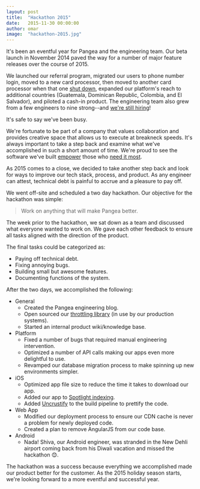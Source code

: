 ```yaml
---
layout: post
title:  "Hackathon 2015"
date:   2015-11-30 00:00:00
author: omar
image:  "hackathon-2015.jpg"
---
```

It's been an eventful year for Pangea and the engineering team. Our beta launch in November 2014 paved the way for a number of major feature releases over the course of 2015. 

We launched our referral program, migrated our users to phone number login, moved to a new card processor, then moved to another card processor when that one [shut down](http://blog.balancedpayments.com/shutting-down/), expanded our platform's reach to additional countries (Guatemala, Dominican Republic, Colombia, and El Salvador), and piloted a cash-in product. The engineering team also grew from a few engineers to nine strong--and [we're still hiring](http://careers.stackoverflow.com/company/pangea-universal-holdings)! 

It's safe to say we've been busy.

We're fortunate to be part of a company that values collaboration and provides creative space that allows us to execute at breakneck speeds. It's always important to take a step back and examine what we've accomplished in such a short amount of time. We're proud to see the software we've built [empower](http://blog.gopangea.com/thanks-to-pangea-juan-mena-no-longer-has-to-stress) those who [need it most](http://www.theguardian.com/global-development/2014/aug/18/global-remittance-industry-choking-billions-developing-world).

As 2015 comes to a close, we decided to take another step back and look for ways to improve our tech stack, process, and product. As any engineer can attest, technical debt is painful to accrue and a pleasure to pay off.

We went off-site and scheduled a two day hackathon. Our objective for the hackathon was simple:

> Work on anything that will make Pangea better.

The week prior to the hackathon, we sat down as a team and discussed what everyone wanted to work on. We gave each other feedback to ensure all tasks aligned with the direction of the product.

The final tasks could be categorized as:

- Paying off technical debt.
- Fixing annoying bugs.
- Building small but awesome features.
- Documenting functions of the system.

After the two days, we accomplished the following:

- General
    - Created the Pangea engineering blog.
    - Open sourced our [throttling library](https://github.com/gopangea/BrakePedal) (in use by our production systems).
    - Started an internal product wiki/knowledge base.
- Platform
    - Fixed a number of bugs that required manual engineering intervention.
    - Optimized a number of API calls making our apps even more delightful to use.
    - Revamped our database migration process to make spinning up new environments simpler.
- iOS
    - Optimized app file size to reduce the time it takes to download our app.
    - Added our app to [Spotlight indexing](https://developer.apple.com/library/prerelease/ios/documentation/General/Conceptual/AppSearch/).
    - Added [Uncrustify](https://github.com/bengardner/uncrustify) to the build pipeline to prettify the code.
- Web App
    - Modified our deployment process to ensure our CDN cache is never a problem for newly deployed code.
    - Created a plan to remove AngularJS from our code base.
- Android
    - Nada! Shiva, our Android engineer, was stranded in the New Dehli airport coming back from his Diwali vacation and missed the hackathon &#128522;.

The hackathon was a success because everything we accomplished made our product better for the customer. As the 2015 holiday season starts, we're looking forward to a more eventful and successful year.

